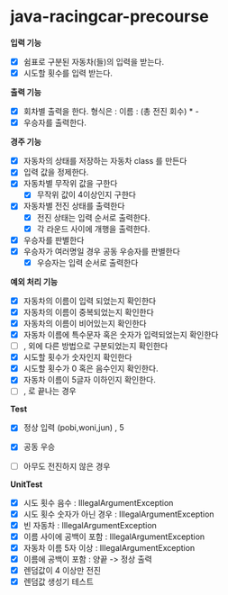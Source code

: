 # java-racingcar-precourse

**입력 기능**

- [x]  쉼표로 구분된 자동차(들)의 입력을 받는다.
- [x]  시도할 횟수를 입력 받는다.

**출력 기능**

- [x]  회차별 출력을 한다. 형식은 : 이름 : (총 전진 회수) * -
- [x]  우승자를 출력한다.

**경주 기능**
- [x]  자동차의 상태를 저장하는 자동차 class 를 만든다
- [x]  입력 값을 정제한다.
- [x]  자동차별 무작위 값을 구한다
    - [x]  무작위 값이 4이상인지 구한다
- [x]  자동차별 전진 상태를 출력한다
    - [x]  전진 상태는 입력 순서로 출력한다.
    - [x]  각 라운드 사이에 개행을 출력한다.
- [x]  우승자를 판별한다
- [x]  우승자가 여러명일 경우 공동 우승자를 판별한다
    - [x]  우승자는 입력 순서로 출력한다

**예외 처리 기능**

- [x]  자동차의 이름이 입력 되었는지 확인한다
- [x]  자동차의 이름이 중복되었는지 확인한다
- [x]  자동차의 이름이 비어있는지 확인한다
- [x]  자동차 이름에 특수문자 혹은 숫자가 입력되었는지 확인한다
- [ ]  , 외에 다른 방법으로 구분되었는지 확인한다
- [x]  시도할 횟수가 숫자인지 확인한다
- [x]  시도할 횟수가 0 혹은 음수인지 확인한다.
- [x]  자동차 이름이 5글자 이하인지 확인한다.
- [ ] , 로 끝나는 경우

**Test**
- [x] 정상 입력 (pobi,woni,jun) , 5
- [x] 공동 우승 
- [ ] 아무도 전진하지 않은 경우 



**UnitTest**
- [x] 시도 횟수 음수 : IllegalArgumentException
- [x] 시도 횟수 숫자가 아닌 경우 : IllegalArgumentException
- [x] 빈 자동차 : IllegalArgumentException
- [x] 이름 사이에 공백이 포함 : IllegalArgumentException
- [x] 자동차 이름 5자 이상 : IllegalArgumentException
- [x] 이름에 공백이 포함 : 양끝 -> 정상 출력
- [x] 렌덤값이 4 이상만 전진
- [x] 렌덤값 생성기 테스트